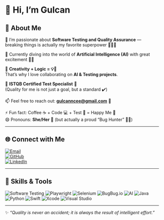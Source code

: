 # 👋 Hi, I’m Gulcan  

## 🌟 About Me  

👀 I’m passionate about **Software Testing and Quality Assurance** — breaking things is actually my favorite superpower 🦸‍♀️🐞  

🌱 Currently diving into the world of **Artificial Intelligence (AI)** with great excitement 🤖✨  

💞️ **Creativity + Logic = 💡🚀**  
That’s why I love collaborating on **AI & Testing projects**.  

📜 **ISTQB Certified Test Specialist** 🏅  
(Quality for me is not just a goal, but a standard ✔️)  

📫 Feel free to reach out: **gulcanncee@gmail.com** 📩  

⚡ Fun fact: Coffee ☕ + Code 💻 + Test 🧪 = Happy Me 🎉  
😄 Pronouns: **She/Her** 🌸 (but actually a proud “Bug Hunter” 🐞🔫)  

---

## 🌐 Connect with Me  
[![Email](https://img.shields.io/badge/Email-D14836?style=for-the-badge&logo=gmail&logoColor=white)](mailto:gulcanncee@gmail.com)  
[![GitHub](https://img.shields.io/badge/GitHub-100000?style=for-the-badge&logo=github&logoColor=white)](https://github.com/gulcannce)  
[![LinkedIn](https://img.shields.io/badge/LinkedIn-0A66C2?style=for-the-badge&logo=linkedin&logoColor=white)](https://www.linkedin.com/in/username/)  

---

## 🚀 Skills & Tools  

![Software Testing](https://img.shields.io/badge/Software_Testing-FF6F00?style=for-the-badge&logo=testing-library&logoColor=white) ![Playwright](https://img.shields.io/badge/Playwright-2EAD33?style=for-the-badge&logo=playwright&logoColor=white) ![Selenium](https://img.shields.io/badge/Selenium-43B02A?style=for-the-badge&logo=selenium&logoColor=white) ![BugBug.io](https://img.shields.io/badge/BugBug.io-FF4081?style=for-the-badge&logo=bugsnag&logoColor=white) ![AI](https://img.shields.io/badge/Artificial_Intelligence-1C1C1C?style=for-the-badge&logo=openai&logoColor=white) ![Java](https://img.shields.io/badge/Java-007396?style=for-the-badge&logo=openjdk&logoColor=white) ![Python](https://img.shields.io/badge/Python-3776AB?style=for-the-badge&logo=python&logoColor=white) ![Swift](https://img.shields.io/badge/Swift-FA7343?style=for-the-badge&logo=swift&logoColor=white) ![Xcode](https://img.shields.io/badge/Xcode-147EFB?style=for-the-badge&logo=xcode&logoColor=white) ![Visual Studio](https://img.shields.io/badge/Visual_Studio-5C2D91?style=for-the-badge&logo=visualstudio&logoColor=white) 

---

✨ _“Quality is never an accident; it is always the result of intelligent effort.”_  

<!---
gulcannce/gulcannce is a ✨ special ✨ repository because its `README.md` (this file) appears on your GitHub profile.
You can click the Preview link to take a look at your changes.
--->
